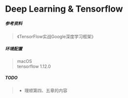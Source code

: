# Deep Learning & Tensorflow


##### 参考资料
  > 《TensorFlow实战Google深度学习框架》

##### 环境配置
  > macOS\
  > tensorflow 1.12.0
  
  
  
##### TODO
  > * 理顺第四、五章的内容